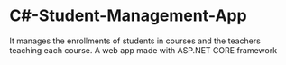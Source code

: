# C#-Student-Management-App
It manages the enrollments of students in courses and the teachers teaching each course. A web app made with ASP.NET CORE framework 
